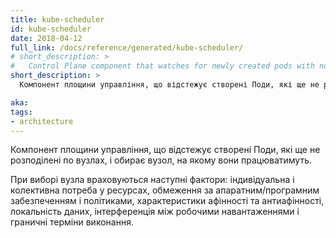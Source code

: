 ```yaml
---
title: kube-scheduler
id: kube-scheduler
date: 2018-04-12
full_link: /docs/reference/generated/kube-scheduler/
# short_description: >
#   Control Plane component that watches for newly created pods with no assigned node, and selects a node for them to run on.
short_description: >
  Компонент площини управління, що відстежує створені Поди, які ще не розподілені по вузлах, і обирає вузол, на якому вони працюватимуть.

aka:
tags:
- architecture
---
```

<!-- Control Plane component that watches for newly created pods with no assigned node, and selects a node for them to run on. -->
Компонент площини управління, що відстежує створені Поди, які ще не розподілені по вузлах, і обирає вузол, на якому вони працюватимуть.

<!--more-->

<!--Factors taken into account for scheduling decisions include individual and collective resource requirements, hardware/software/policy constraints, affinity and anti-affinity specifications, data locality, inter-workload interference and deadlines.
-->
При виборі вузла враховуються наступні фактори: індивідуальна і колективна потреба у ресурсах, обмеження за апаратним/програмним забезпеченням і політиками, характеристики афінності та антиафінності, локальність даних, інтерференція між робочими навантаженнями і граничні терміни виконання.
